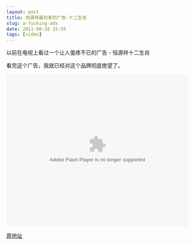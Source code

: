 ```yaml
---
layout: post
title: 恒源祥最坑爹的广告-十二生肖
slug: a-fucking-ads
date: 2011-08-28 15:55
tags: [video]
---
```


以前在电视上看过一个让人蛋疼不已的广告 - 恒源祥十二生肖

看完这个广告，我就已经对这个品牌彻底绝望了。

<embed type="application/x-shockwave-flash" width="480" height="400" src="http://player.youku.com/player.php/Type/Folder/Fid/5275444/Ob/1/Pt/6/sid/XNTU2MDY2NTY=/v.swf" quality="high" align="middle" allowscriptaccess="always" allowfullscreen="true" mode="transparent"></embed>

[原地址][1]

[1]: http://v.youku.com/v_playlist/f5275444o1p6.html
